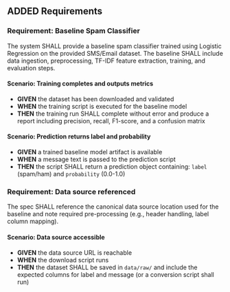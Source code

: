 ## ADDED Requirements

### Requirement: Baseline Spam Classifier
The system SHALL provide a baseline spam classifier trained using Logistic Regression on the provided SMS/Email dataset. The baseline SHALL include data ingestion, preprocessing, TF-IDF feature extraction, training, and evaluation steps.

#### Scenario: Training completes and outputs metrics
- **GIVEN** the dataset has been downloaded and validated
- **WHEN** the training script is executed for the baseline model
- **THEN** the training run SHALL complete without error and produce a report including precision, recall, F1-score, and a confusion matrix

#### Scenario: Prediction returns label and probability
- **GIVEN** a trained baseline model artifact is available
- **WHEN** a message text is passed to the prediction script
- **THEN** the script SHALL return a prediction object containing: `label` (spam/ham) and `probability` (0.0-1.0)

### Requirement: Data source referenced
The spec SHALL reference the canonical data source location used for the baseline and note required pre-processing (e.g., header handling, label column mapping).

#### Scenario: Data source accessible
- **GIVEN** the data source URL is reachable
- **WHEN** the download script runs
- **THEN** the dataset SHALL be saved in `data/raw/` and include the expected columns for label and message (or a conversion script shall run)
